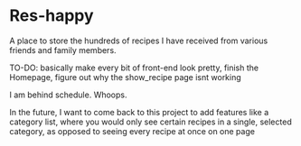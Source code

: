 # Res-happy

A place to store the hundreds of recipes I have received from various friends and family members.

TO-DO: basically make every bit of front-end look pretty, finish the Homepage, figure out why the show_recipe page isnt working

I am behind schedule. Whoops.

In the future, I want to come back to this project to add features like a category list, where you would only see certain recipes in a single, selected category, as opposed to seeing every recipe at once on one page